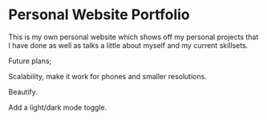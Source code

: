 # Personal Website Portfolio

This is my own personal website which shows off my personal projects that I have done as well as talks a little about myself and my current skillsets. 

Future plans;

Scalability, make it work for phones and smaller resolutions.

Beautify.

Add a light/dark mode toggle.

